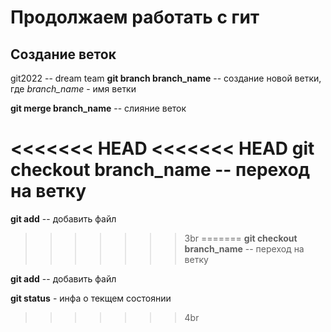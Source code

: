 # Продолжаем работать с гит

## Создание веток

git2022 -- dream team
**git branch branch_name** -- создание новой ветки, где *branch_name* - имя ветки

**git merge branch_name** -- слияние веток

<<<<<<< HEAD
<<<<<<< HEAD
**git checkout branch_name** -- переход на ветку
=======
**git add** -- добавить файл
>>>>>>> 3br
=======
**git checkout branch_name** -- переход на ветку

**git add** -- добавить файл

**git status** - инфа о текщем состоянии
>>>>>>> 4br

